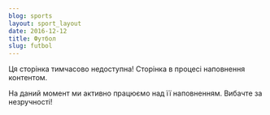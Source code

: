 ```yaml
---
blog: sports
layout: sport_layout
date: 2016-12-12
title: Футбол
slug: futbol
---
```


<p class="lead">Ця сторінка тимчасово недоступна! Сторінка в процесі наповнення контентом.</p>

На даний момент ми активно працюємо над її наповненням. Вибачте за незручності!
